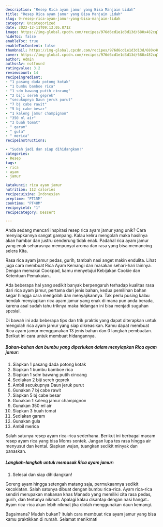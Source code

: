 ```yaml
---
description: "Resep Rica ayam jamur yang Bisa Manjain Lidah"
title: "Resep Rica ayam jamur yang Bisa Manjain Lidah"
slug: 9-resep-rica-ayam-jamur-yang-bisa-manjain-lidah
category: Uncategorized
date: 2022-12-11T09:13:05.871Z
image: https://img-global.cpcdn.com/recipes/976d6cd1e1d3d13d/680x482cq70/rica-ayam-jamur-foto-resep-utama.jpg
hideToc: false
enableToc: true
enableTocContent: false
thumbnail: https://img-global.cpcdn.com/recipes/976d6cd1e1d3d13d/680x482cq70/rica-ayam-jamur-foto-resep-utama.jpg
cover: https://img-global.cpcdn.com/recipes/976d6cd1e1d3d13d/680x482cq70/rica-ayam-jamur-foto-resep-utama.jpg
author: Admin
authorAv: notfound
ratingvalue: 3.2
reviewcount: 14
recipeingredient:
- "1 pasang dada potong kotak"
- "1 bumbu bamboe rica"
- "1 sdm bawang putih cincang"
- "2 biji sereh geprek"
- "secukupnya Daun jeruk purut"
- "7 bj cabe rawit"
- "5 bj cabe besar"
- "1 kaleng jamur champignon"
- "350 ml air"
- "3 buah tomat"
- " garam"
- " gula"
- " merica"
recipeinstructions:

- "Sudah jadi dan siap dihidangkan!"
categories:
- Resep
tags:
- rica
- ayam
- jamur

katakunci: rica ayam jamur 
nutrition: 112 calories
recipecuisine: Indonesian
preptime: "PT15M"
cooktime: "PT48M"
recipeyield: "1"
recipecategory: Dessert

---
```





Anda sedang mencari inspirasi resep rica ayam jamur yang unik? Cara menyiapkannya sangat gampang. Kalau keliru mengolah maka hasilnya akan hambar dan justru cenderung tidak enak. Padahal rica ayam jamur yang enak seharusnya mempunyai aroma dan rasa yang bisa memancing selera Kita.





Rasa rica ayam jamur pedas, gurih, tambah nasi anget makin endulita. Lihat juga cara membuat Rica Ayam Kemangi dan masakan sehari-hari lainnya. Dengan memakai Cookpad, kamu menyetujui Kebijakan Cookie dan Ketentuan Pemakaian..

Ada beberapa hal yang sedikit banyak berpengaruh terhadap kualitas rasa dari rica ayam jamur, pertama dari jenis bahan, kedua pemilihan bahan segar hingga cara mengolah dan menyajikannya. Tak perlu pusing kalau hendak menyiapkan rica ayam jamur yang enak di mana pun anda berada, karena asal sudah tahu triknya maka hidangan ini bisa menjadi suguhan spesial.






Di bawah ini ada beberapa tips dan trik praktis yang dapat diterapkan untuk mengolah rica ayam jamur yang siap dikreasikan. Kamu dapat membuat Rica ayam jamur menggunakan 13 jenis bahan dan 0 langkah pembuatan. Berikut ini cara untuk membuat hidangannya.

<!--inarticleads1-->

##### Bahan-bahan dan bumbu yang diperlukan dalam menyiapkan Rica ayam jamur:

1. Siapkan 1 pasang dada potong kotak
1. Siapkan 1 bumbu bamboe rica
1. Siapkan 1 sdm bawang putih cincang
1. Sediakan 2 biji sereh geprek
1. Ambil secukupnya Daun jeruk purut
1. Gunakan 7 bj cabe rawit
1. Siapkan 5 bj cabe besar
1. Gunakan 1 kaleng jamur champignon
1. Gunakan 350 ml air
1. Siapkan 3 buah tomat
1. Sediakan  garam
1. Gunakan  gula
1. Ambil  merica


Salah satunya resep ayam rica-rica sederhana. Berikut ini berbagai macam resep ayam rica yang bisa Moms sontek. Jangan lupa tes rasa hingga air menyusut dan kental. Siapkan wajan, tuangkan sedikit minyak dan panaskan. 

<!--inarticleads2-->

##### Langkah-langkah untuk memasak Rica ayam jamur:


1. Selesai dan siap dihidangkan!

Goreng ayam hingga setengah matang saja, permukaannya sedikit kecoklatan. Salah satunya dibuat dengan bumbu rica-rica. Ayam rica-rica sendiri merupakan makanan khas Manado yang memiliki cita rasa pedas, gurih, dan tentunya nikmat. Apalagi kalau disantap dengan nasi hangat.. Ayam rica-rica akan lebih nikmat jika diolah menggunakan daun kemangi. 

Bagaimana? Mudah bukan? Itulah cara membuat rica ayam jamur yang bisa kamu praktikkan di rumah. Selamat menikmati

